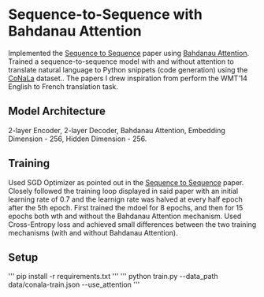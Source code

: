 # Sequence-to-Sequence with Bahdanau Attention
Implemented the [Sequence to Sequence](https://arxiv.org/pdf/1409.3215) paper using [Bahdanau Attention](https://arxiv.org/pdf/1409.0473). 
Trained a sequence-to-sequence model with and without attention to translate natural language to Python snippets (code generation) using the [CoNaLa](https://conala-corpus.github.io/) dataset..
The papers I drew inspiration from perform the WMT’14 English to French translation task. 

## Model Architecture
2-layer Encoder, 2-layer Decoder, Bahdanau Attention, Embedding Dimension - 256, Hidden Dimension - 256. 

## Training
Used SGD Optimizer as pointed out in the [Sequence to Sequence](https://arxiv.org/pdf/1409.3215) paper. Closely followed the training loop displayed in said paper with an initial learning rate of 0.7 and the learnign rate was halved at every half epoch after the 5th epoch. First trained the mdoel for 8 epochs, and then for 15 epochs both wth and without the Bahdanau Attention mechanism. Used Cross-Entropy loss and achieved small differences between the two training mechanisms (with and without Bahdanau Attention). 

## Setup
''' 
pip install -r requirements.txt 
'''
''' 
python train.py --data_path data/conala-train.json --use_attention 
'''
